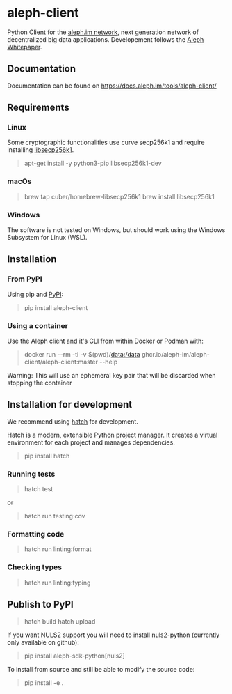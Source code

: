 # aleph-client

Python Client for the [aleph.im network](https://www.aleph.im), next generation network of
decentralized big data applications. Developement follows the [Aleph
Whitepaper](https://github.com/aleph-im/aleph-whitepaper).

## Documentation

Documentation can be found on https://docs.aleph.im/tools/aleph-client/

## Requirements

### Linux

Some cryptographic functionalities use curve secp256k1 and require
installing [libsecp256k1](https://github.com/bitcoin-core/secp256k1).

> apt-get install -y python3-pip libsecp256k1-dev

### macOs

> brew tap cuber/homebrew-libsecp256k1
> brew install libsecp256k1

### Windows

The software is not tested on Windows, but should work using 
the Windows Subsystem for Linux (WSL).

## Installation

### From PyPI

Using pip and [PyPI](https://pypi.org/project/aleph-client/):

> pip install aleph-client

### Using a container

Use the Aleph client and it\'s CLI from within Docker or Podman with:

> docker run --rm -ti -v $(pwd)/<data:/data> ghcr.io/aleph-im/aleph-client/aleph-client:master --help

Warning: This will use an ephemeral key pair that will be discarded when
stopping the container

## Installation for development

We recommend using [hatch](https://hatch.pypa.io/) for development.

Hatch is a modern, extensible Python project manager. 
It creates a virtual environment for each project and manages dependencies.

> pip install hatch
 
### Running tests

> hatch test

or

> hatch run testing:cov

### Formatting code

> hatch run linting:format

### Checking types

> hatch run linting:typing

## Publish to PyPI

> hatch build
> hatch upload

If you want NULS2 support you will need to install nuls2-python
(currently only available on github):

> pip install aleph-sdk-python[nuls2]

To install from source and still be able to modify the source code:

> pip install -e .

